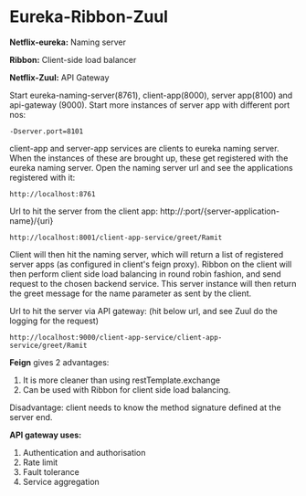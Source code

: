 # Eureka-Ribbon-Zuul

**Netflix-eureka:** Naming server

**Ribbon:** Client-side load balancer

**Netflix-Zuul:** API Gateway

Start eureka-naming-server(8761), client-app(8000), server app(8100) and api-gateway (9000). Start more instances of server app with different port nos:

```
-Dserver.port=8101
```
client-app and server-app services are clients to eureka naming server. When the instances of these are brought up, these get registered with the eureka naming server. Open the naming server url and see the applications registered with it:
```
http://localhost:8761
```

Url to hit the server from the client app:
http://<api-gateway-host>:port/{server-application-name}/{uri}
```
http://localhost:8001/client-app-service/greet/Ramit
```
Client will then hit the naming server, which will return a list of registered server apps (as configured in client's feign proxy). Ribbon on the client will then perform client side load balancing in round robin fashion, and send request to the chosen backend service. This server instance will then return the greet message for the name parameter as sent by the client.

Url to hit the server via API gateway: (hit below url, and see Zuul do the logging for the request)
```
http://localhost:9000/client-app-service/client-app-service/greet/Ramit
```

**Feign** gives 2 advantages:
1. It is more cleaner than using restTemplate.exchange
2. Can be used with Ribbon for client side load balancing.

Disadvantage: client needs to know the method signature defined at the server end.

**API gateway uses:**
1. Authentication and authorisation
2. Rate limit
3. Fault tolerance
4. Service aggregation

 
